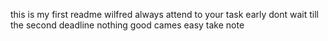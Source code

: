 this is my first readme
wilfred always attend to your task early
dont wait till the second deadline
nothing good cames easy
take note

